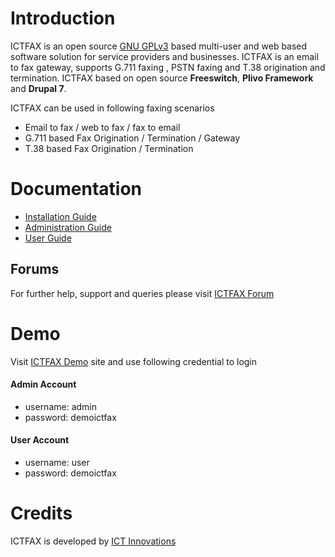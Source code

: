 Introduction
============
ICTFAX is an open source [GNU GPLv3][gpl3] based multi-user and  web based software solution for service providers and businesses. ICTFAX is an email to fax gateway, supports G.711 faxing , PSTN faxing and T.38 origination and termination. ICTFAX based on open source __Freeswitch__, __Plivo Framework__ and __Drupal 7__.

ICTFAX can be used in following faxing scenarios

* Email to fax / web to fax / fax to email
* G.711 based Fax Origination / Termination / Gateway
* T.38 based Fax Origination / Termination


Documentation
=============

* [Installation Guide][install]
* [Administration Guide][admin]
* [User Guide][user]


Forums
------
For further help, support and queries please visit [ICTFAX Forum][forum]


Demo
====
Visit <a rel="nofollow" href="http://demo.ictfax.org/">ICTFAX Demo</a> site and use following credential to login

#### Admin Account
* username: admin
* password: demoictfax

#### User Account
* username: user
* password: demoictfax


Credits
=======
ICTFAX is developed by [ICT Innovations][developer]


[gpl3]: http://www.gnu.org/licenses/gpl-3.0.html "GNU GPL V.3 License"
[install]: http://ictfax.org/content/ictfax-20-installation-guide "ICTFAX Installation Guide"
[admin]: http://ictfax.org/content/ictfax-20-admin-guide "ICTFAX Administration Guide"
[user]: http://ictfax.org/content/ictfax-20-user-guide "ICTFAX User Guide"
[forum]: http://www.ictinnovations.com/ "ICT Innovations's official website"
[developer]: http://www.ictinnovations.com/ "ICT Innovations's official website"
